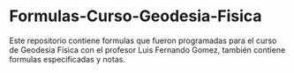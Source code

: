 # Formulas-Curso-Geodesia-Fisica
Este repositorio contiene formulas que fueron programadas para el curso de Geodesia Física con el profesor Luis Fernando Gomez, también contiene formulas especificadas y notas. 
